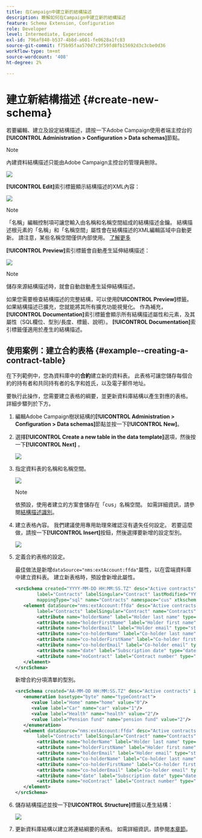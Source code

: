```yaml
---
title: 在Campaign中建立新的結構描述
description: 瞭解如何在Campaign中建立新的結構描述
feature: Schema Extension, Configuration
role: Developer
level: Intermediate, Experienced
exl-id: 796af848-b537-4b8d-a601-fe0628a1fc83
source-git-commit: f75b95faa570d7c3f59fd8fb15692d3c3cbe0d36
workflow-type: tm+mt
source-wordcount: '408'
ht-degree: 2%

---
```


# 建立新結構描述 {#create-new-schema}

若要編輯、建立及設定結構描述，請按一下Adobe Campaign使用者端主控台的&#x200B;**[!UICONTROL Administration > Configuration > Data schemas]**&#x200B;節點。

>[!NOTE]
>
>內建資料結構描述只能由Adobe Campaign主控台的管理員刪除。

![](assets/schema_navtree.png)

**[!UICONTROL Edit]**&#x200B;索引標籤顯示結構描述的XML內容：

![](assets/schema_edition.png)

>[!NOTE]
>
>「名稱」編輯控制項可讓您輸入由名稱和名稱空間組成的結構描述金鑰。 結構描述根元素的「名稱」和「名稱空間」屬性會在結構描述的XML編輯區域中自動更新。 請注意，某些名稱空間僅供內部使用。 [了解更多](schemas.md#reserved-namespaces)

**[!UICONTROL Preview]**&#x200B;索引標籤會自動產生延伸結構描述：

![](assets/schema_edition2.png)

>[!NOTE]
>
>儲存來源結構描述時，就會自動啟動產生延伸結構描述。

如果您需要檢查結構描述的完整結構，可以使用&#x200B;**[!UICONTROL Preview]**&#x200B;標籤。 如果結構描述已擴充，您就能將其所有擴充功能視覺化。 作為補充，**[!UICONTROL Documentation]**&#x200B;索引標籤會顯示所有結構描述屬性和元素，及其屬性（SQL欄位、型別/長度、標籤、說明）。 **[!UICONTROL Documentation]**&#x200B;索引標籤僅適用於產生的結構描述。

## 使用案例：建立合約表格 {#example--creating-a-contract-table}

在下列範例中，您為資料庫中的&#x200B;**合約**&#x200B;建立新的資料表。 此表格可讓您儲存每個合約的持有者和共同持有者的名字和姓氏，以及電子郵件地址。

要執行此操作，您需要建立表格的綱要，並更新資料庫結構以產生對應的表格。 詳細步驟列於下方。

1. 編輯Adobe Campaign樹狀結構的&#x200B;**[!UICONTROL Administration > Configuration > Data schemas]**&#x200B;節點並按一下&#x200B;**[!UICONTROL New]**。
1. 選擇&#x200B;**[!UICONTROL Create a new table in the data template]**&#x200B;選項，然後按一下&#x200B;**[!UICONTROL Next]** 。

   ![](assets/create_new_schema.png)

1. 指定資料表的名稱和名稱空間。

   ![](assets/create_new_param.png)

   >[!NOTE]
   >
   >依預設，使用者建立的方案會儲存在「cus」名稱空間。 如需詳細資訊，請參閱[結構描述識別](extend-schema.md#identification-of-a-schema)。

1. 建立表格內容。 我們建議使用專用助理來確認沒有遺失任何設定。 若要這麼做，請按一下&#x200B;**[!UICONTROL Insert]**&#x200B;按鈕，然後選擇要新增的設定型別。

   ![](assets/create_new_content.png)

1. 定義合約表格的設定。

   最佳做法是新增`dataSource="nms:extAccount:ffda"`屬性，以在雲端資料庫中建立資料表。 建立新表格時，預設會新增此屬性。

   ```xml
   <srcSchema created="YYYY-MM-DD HH:MM:SS.TZ" desc="Active contracts" img="crm:crm/mscrm/mscrm_account_16x16.png"
           label="Contracts" labelSingular="Contract" lastModified="YYYY-MM-DD HH:MM:SS.TZ"
           mappingType="sql" name="Contracts" namespace="cus" xtkschema="xtk:srcSchema">
      <element dataSource="nms:extAccount:ffda" desc="Active contracts" img="crm:crm/mscrm/mscrm_account_16x16.png"
           label="Contracts" labelSingular="Contract" name="Contracts">
           <attribute name="holderName" label="Holder last name" type="string"/>
           <attribute name="holderFirstName" label="Holder first name" type="string"/>
           <attribute name="holderEmail" label="Holder email" type="string"/>
           <attribute name="co-holderName" label="Co-holder last name" type="string"/>           
           <attribute name="co-holderFirstName" label="Co-holder first name" type="string"/>           
           <attribute name="co-holderEmail" label="Co-holder email" type="string"/>    
           <attribute name="date" label="Subscription date" type="date"/>     
           <attribute name="noContract" label="Contract number" type="long"/> 
      </element>
   </srcSchema>
   ```

   新增合約分項清單的型別。

   ```xml
   <srcSchema created="AA-MM-DD HH:MM:SS.TZ" desc="Active contracts" img="crm:crm/mscrm/mscrm_account_16x16.png" label="Contracts" labelSingular="Contract" AA-MM-DD HH:MM:SS.TZ"mappingType="sql" name="Contracts" namespace="cus" xtkschema="xtk:srcSchema">
      <enumeration basetype="byte" name="typeContract">
         <value label="Home" name="home" value="0"/>
         <value label="Car" name="car" value="1"/>
         <value label="Health" name="health" value="2"/>
         <value label="Pension fund" name="pension fund" value="2"/>
      </enumeration>
      <element dataSource="nms:extAccount:ffda" desc="Active contracts" img="crm:crm/mscrm/mscrm_account_16x16.png"
           label="Contracts" labelSingular="Contract" name="Contracts">
           <attribute name="holderName" label="Holder last name" type="string"/>
           <attribute name="holderFirstName" label="Holder first name" type="string"/>
           <attribute name="holderEmail" label="Holder email" type="string"/>
           <attribute name="co-holderName" label="Co-holder last name" type="string"/>           
           <attribute name="co-holderFirstName" label="Co-holder first name" type="string"/>           
           <attribute name="co-holderEmail" label="Co-holder email" type="string"/>    
           <attribute name="date" label="Subscription date" type="date"/>     
           <attribute name="noContract" label="Contract number" type="long"/> 
      </element>
   </srcSchema>
   ```

1. 儲存結構描述並按一下&#x200B;**[!UICONTROL Structure]**&#x200B;標籤以產生結構：

   ![](assets/configuration_structure.png)

1. 更新資料庫結構以建立將連結綱要的表格。 如需詳細資訊，請參閱[本章節](update-database-structure.md)。

